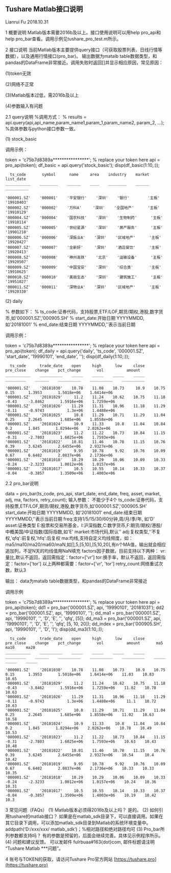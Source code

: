 
## Tushare Matlab接口说明

Lianrui Fu   2018.10.31 

1 概要说明
Matlab版本需要2016b及以上。接口使用说明可以用help pro_api和help pro_bar查看。调用示例见tushare_pro_test.m所示。

2 接口说明
当前Matlab版本主要提供query接口（可获取股票列表、日线行情等数据），以及通用行情接口(pro_bar)。
输出数据为matalb table数据类型，和pandas的DataFrame非常接近。调用失败时返回[]并显示相应原因，常见原因：

(1)token无效

(2)网络不正常

(3)Matlab版本过低，需2016b及以上

(4)参数输入有问题


2.1 query说明
%调用方式：
% results = api.query(api,api_name,param_name1,param_1,param_name2, param_2, ...);
%具体参数与python接口参数一致。

(1) stock_basic

调用示例：
>>
token = 'c75b7d8389a****************'; % replace your token here
api = pro_api(token);
df_basic = api.query('stock_basic');
disp(df_basic(1:10,:));

      ts_code       symbol      name     area    industry    market    list_date 
    ___________    ________    ______    ____    ________    ______    __________

    '000001.SZ'    '000001'    '平安银行'    '深圳'    '银行'        '主板'      '19910403'
    '000002.SZ'    '000002'    '万科A'     '深圳'    '全国地产'      '主板'      '19910129'
    '000004.SZ'    '000004'    '国农科技'    '深圳'    '生物制药'      '主板'      '19910114'
    '000005.SZ'    '000005'    '世纪星源'    '深圳'    '房产服务'      '主板'      '19901210'
    '000006.SZ'    '000006'    '深振业A'    '深圳'    '区域地产'      '主板'      '19920427'
    '000007.SZ'    '000007'    '全新好'     '深圳'    '酒店餐饮'      '主板'      '19920413'
    '000008.SZ'    '000008'    '神州高铁'    '北京'    '运输设备'      '主板'      '19920507'
    '000009.SZ'    '000009'    '中国宝安'    '深圳'    '综合类'       '主板'      '19910625'
    '000010.SZ'    '000010'    '美丽生态'    '深圳'    '建筑施工'      '主板'      '19951027'
    '000011.SZ'    '000011'    '深物业A'    '深圳'    '区域地产'      '主板'      '19920330' 
	 
(2) daily

% 参数如下：
% ts_code:证券代码，支持股票,ETF/LOF,期货/期权,港股,数字货币,如'000001.SZ','000905.SH'
% start_date:开始日期  YYYYMMDD, 如'20181001'
% end_date:结束日期 YYYYMMDD,''表示当前日期


调用示例：
>>
token = 'c75b7d8389a****************'; % replace your token here
api = pro_api(token);
df_daily = api.query('daily', 'ts_code', '000001.SZ', 'start_date', '19990101', 'end_date', '');
disp(df_daily(1:10,:));
 
      ts_code      trade_date    open     high      low     close    pre_close    change    pct_change       vol          amount  
    ___________    __________    _____    _____    _____    _____    _________    ______    __________    __________    __________

    '000001.SZ'    '20181030'    10.78    11.08    10.73     10.9    10.75         0.15      1.3953       1.5018e+06    1.6414e+06
    '000001.SZ'    '20181029'     11.2    11.24    10.62    10.75    11.18        -0.43     -3.8462       1.5916e+06    1.7259e+06
    '000001.SZ'    '20181026'    11.29    11.31    10.96    11.18    11.29        -0.11     -0.9743          1.3e+06    1.4488e+06
    '000001.SZ'    '20181025'     10.8    11.29    10.71    11.29    11.04         0.25      2.2645        1.685e+06    1.8558e+06
    '000001.SZ'    '20181024'     10.9    11.33     10.8    11.04    10.84          0.2       1.845       1.8294e+06    2.0262e+06
    '000001.SZ'    '20181023'     11.2    11.22    10.73    10.84    11.15        -0.31     -2.7803       1.6025e+06    1.7593e+06
    '000001.SZ'    '20181022'    10.81    11.46    10.78    11.15    10.76         0.39      3.6245       2.6455e+06    2.9327e+06
    '000001.SZ'    '20181019'     9.95    10.78     9.92    10.76    10.09         0.67      6.6402       2.0837e+06    2.1736e+06
    '000001.SZ'    '20181018'    10.29    10.29    10.06    10.09    10.33        -0.24     -2.3233       1.0012e+06    1.0157e+06
    '000001.SZ'    '20181017'     10.5    10.55    10.14    10.33    10.37        -0.04     -0.3857       1.3509e+06    1.4003e+06  


2.2 pro_bar说明

 data = pro_bar(ts_code, pro_api, start_date, end_date, freq, asset, market, adj, ma, factors, retry_count);
输入参数： 不能少于4个
     ts_code:证券代码，支持股票,ETF/LOF,期货/期权,港股,数字货币,如'000001.SZ','000905.SH'
     start_date:开始日期  YYYYMMDD, 如'20181001'
     end_date:结束日期 YYYYMMDD,''表示当前日期
     freq:支持1/5/15/30/60分钟,周/月/季/年, 如'D'
     asset:证券类型 E:股票和交易所基金，I:沪深指数,C:数字货币,F:期货/期权/港股/中概美国/中证指数/国际指数,如'E'
     market:市场代码,默认''
     adj:复权类型,''不复权,'qfq':前复权,'hfq':后复权
     ma:均线,支持自定义均线频度，如：ma5/ma10/ma20/ma60/maN,如[],5,[5,10],[5,10,20],有n个MA值，输出就会相应追加列，不足N天的均线值用NaN填充
     factors因子数据，目前支持以下两种：
         vr:量比,默认不返回，返回需指定：factor=['vr']
         tor:换手率，默认不返回，返回需指定：factor=['tor']
                     以上两种都需要：factor=['vr', 'tor']
     retry_count:网络重试次数，默认3


输出：
     data为matalb table数据类型，和pandas的DataFrame非常接近


调用示例
>>
token = 'c75b7d8389a****************'; % replace your token here
api = pro_api(token);
dd1 = pro_bar('000001.SZ', api, '19990101', '20181031');
dd2 = pro_bar('000001.SZ', api, '19990101', '');
dd_ma1 = pro_bar('000001.SZ', api, '19990101', '', 'D', 'E', '', 'qfq', [5]);
dd_ma3 = pro_bar('000001.SZ', api, '19990101', '', 'D', 'E', '', 'qfq', [5, 10, 20]);
dd_index = pro_bar('000905.SH', api, '19990101', '', 'D', 'I');
disp(dd_ma3(1:10,:));
 
      ts_code      trade_date    open     high      low     close    pre_close    change    pct_change       vol          amount       ma5     ma10     ma20 
    ___________    __________    _____    _____    _____    _____    _________    ______    __________    __________    __________    _____    _____    _____

    '000001.SZ'    '20181030'    10.78    11.08    10.73     10.9    10.75         0.15      1.3953       1.5018e+06    1.6414e+06    11.03    10.83    10.65
    '000001.SZ'    '20181029'     11.2    11.24    10.62    10.75    11.18        -0.43     -3.8462       1.5916e+06    1.7259e+06    11.02    10.78    10.63
    '000001.SZ'    '20181026'    11.29    11.31    10.96    11.18    11.29        -0.11     -0.9743          1.3e+06    1.4488e+06     11.1    10.72    10.63
    '000001.SZ'    '20181025'     10.8    11.29    10.71    11.29    11.04         0.25      2.2645        1.685e+06    1.8558e+06    11.02    10.63    10.58
    '000001.SZ'    '20181024'     10.9    11.33     10.8    11.04    10.84          0.2       1.845       1.8294e+06    2.0262e+06    10.78    10.49    10.53
    '000001.SZ'    '20181023'     11.2    11.22    10.73    10.84    11.15        -0.31     -2.7803       1.6025e+06    1.7593e+06    10.63    10.43    10.48
    '000001.SZ'    '20181022'    10.81    11.46    10.78    11.15    10.76         0.39      3.6245       2.6455e+06    2.9327e+06    10.54     10.4    10.42
    '000001.SZ'    '20181019'     9.95    10.78     9.92    10.76    10.09         0.67      6.6402       2.0837e+06    2.1736e+06    10.33    10.33    10.35
    '000001.SZ'    '20181018'    10.29    10.29    10.06    10.09    10.33        -0.24     -2.3233       1.0012e+06    1.0157e+06    10.24    10.36    10.31
    '000001.SZ'    '20181017'     10.5    10.55    10.14    10.33    10.37        -0.04     -0.3857       1.3509e+06    1.4003e+06    10.19    10.42     10.3 


3 常见问题（FAQs）
(1)	Matlab版本必须得2016b及以上吗？
是的。
(2)	如何引用tushare的matlab接口？
如果是在matlab_sdk目录下，可以直接调用。如果在其它目录下调用，可以添加matlab_sdk目录到Matlab的系统环境变量中。
addpath(‘D:/xxx/xxx/ matlab_sdk’)；%相对路径和绝对路径均可
(3)	Pro_bar所列参数都支持吗？
有的参数是预留的，后面会继续完善。具体见示例程序所示。
(4)	问题和建议反馈。
可以发邮件 fulrbuaa#163{dot}com, 邮件标题请注明 “Tushare Matlab ***问题”。


4 账号与TOKEN的获取，请访问Tushare Pro官方网站 [https://tushare.pro](https://tushare.pro) 
